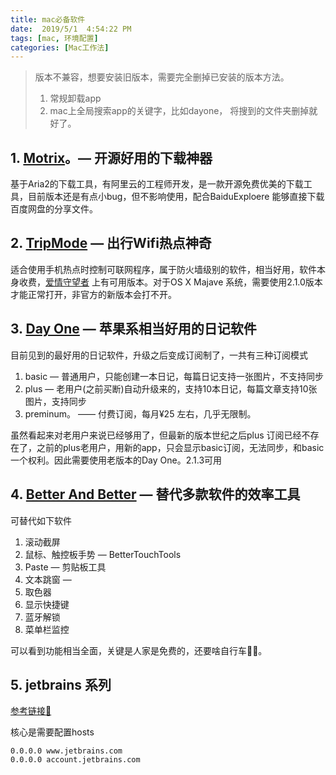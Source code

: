 ```yaml
---
title: mac必备软件
date:  2019/5/1  4:54:22 PM
tags: [mac, 环境配置]
categories: [Mac工作法]
---
```




> 版本不兼容，想要安装旧版本，需要完全删掉已安装的版本方法。
>
> 1. 常规卸载app
> 2. mac上全局搜索app的关键字，比如dayone， 将搜到的文件夹删掉就好了。

## 1. [Motrix](https://www.yuque.com/moapp)。— 开源好用的下载神器

基于Aria2的下载工具，有阿里云的工程师开发，是一款开源免费优美的下载工具，目前版本还是有点小bug，但不影响使用，配合BaiduExploere 能够直接下载百度网盘的分享文件。



## 2. [TripMode](https://waitsun.ctfile.com/fs/160721-223492734) — 出行Wifi热点神奇

适合使用手机热点时控制可联网程序，属于防火墙级别的软件，相当好用，软件本身收费，[爱情守望者](http://www.waitsun.com) 上有可用版本。对于OS X Majave 系统，需要使用2.1.0版本才能正常打开，非官方的新版本会打不开。



## 3. [Day One](https://waitsun.ctfile.com/fs/euh161598504) — 苹果系相当好用的日记软件

目前见到的最好用的日记软件，升级之后变成订阅制了，一共有三种订阅模式

1. basic	— 普通用户，只能创建一本日记，每篇日记支持一张图片，不支持同步
2. plus    — 老用户(之前买断)自动升级来的，支持10本日记，每篇文章支持10张图片，支持同步
3. preminum。  —— 付费订阅，每月¥25 左右，几乎无限制。

虽然看起来对老用户来说已经够用了，但最新的版本世纪之后plus 订阅已经不存在了，之前的plus老用户，用新的app，只会显示basic订阅，无法同步，和basic一个权利。因此需要使用老版本的Day One。2.1.3可用

## 4. [Better And Better](http://better365.cn)  — 替代多款软件的效率工具

可替代如下软件

1. 滚动截屏
2. 鼠标、触控板手势  — BetterTouchTools
3. Paste —  剪贴板工具
4. 文本跳窗 — 
5. 取色器
6. 显示快捷键
7. 蓝牙解锁
8. 菜单栏监控

可以看到功能相当全面，关键是人家是免费的，还要啥自行车🚴‍♀️。



## 5. jetbrains 系列

[参考链接🔗](https://www.jianshu.com/p/7d60ea5e51e9)

核心是需要配置hosts

```shell
0.0.0.0 www.jetbrains.com
0.0.0.0 account.jetbrains.com
```

